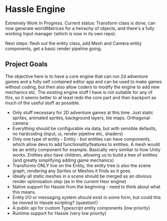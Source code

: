 # Hassle Engine

Extremely Work In Progress. Current status: Transform class is done, can now generate worldMatrices for a heirachy of objects, and there's a fully working Input manager (which is now in its own repo).

Next steps: flesh out the entity class, add Mesh and Camera entity components, get a basic render pipeline going.

## Project Goals

The objective here is to have a core engine that can run 2d adventure games and a fully self contained editor app and can be used to make games without coding, but then also allow coders to modify the engine to add new mechanics etc. The existing engine stuff I have is not suitable for any of this, so it seems better to at least redo the core part and then backport as much of the useful stuff as possible. 

- Only stuff necessary for 2D adventure games at this time. Just static sprites, animated sprites, background layers, tile maps. Orthagonal camera. 
- Everything should be configurable via data, but with sensible defaults, no hardcoding (input, ui, render pipeline etc, shaders)
- Only one type of entity - Entity - but entities can have components, which allow devs to add functionality/features to entities. A mesh would be an entity component for example. Basically very similiar to how Unity works. Entities also have children, allowing us to build a tree of entities (and greatly simplifying adding game mechanics)
- Transforms ONLY live on the Entity, the entity tree is also the scene graph, rendering any Sprites or Meshes it finds as it goes.
- Ideally all static meshes in a scene should be merged as an obvious render optimisation step (as in the current Hexr engine) 
- Native support for Hassle from the beginning - need to think about what this means.
- Entity I/O or messaging system should exist in some form, but could this be moved to Hassle scripting? (question!)
- A public api for custom Typescript entity components (low priority)
- Runtime support for Hassle (very low priority)


